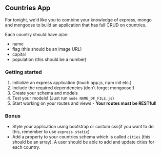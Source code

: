 ## Countries App

For tonight, we'd like you to combine your knowledge of express, mongo and mongoose to build an application that has full CRUD on countries.

Each country should have a/an:

- name
- flag (this should be an image URL)
- capital 
- population (this should be a number)

### Getting started

1. Initialize an express application (touch app.js, npm init etc.)
2. Include the required dependencies (don't forget mongoose!)
3. Create your schema and models
4. Test your models! (Just run `node NAME_OF_FILE.js`)
5. Start working on your routes and views - **Your routes must be RESTful!**

### Bonus

- Style your application using bootstrap or custom css(if you want to do this, remember to use `express.static`)
- Add a property to your countries schema which is called `cities` (this should be an array). A user should be able to add and update cities for each country.


